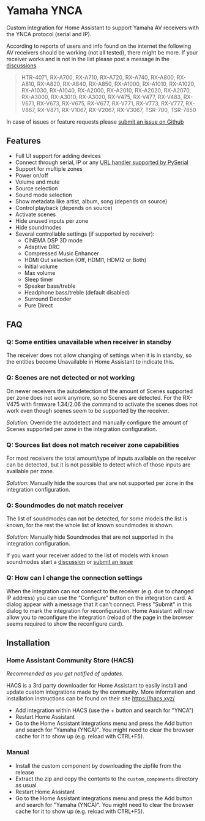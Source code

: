 # Yamaha YNCA

Custom integration for Home Assistant to support Yamaha AV receivers with the YNCA protocol (serial and IP).

According to reports of users and info found on the internet the following AV receivers should be working (not all tested), there might be more. If your receiver works and is not in the list please post a message in the [discussions](https://github.com/mvdwetering/yamaha_ynca/discussions).

> HTR-4071, RX-A700, RX-A710, RX-A720, RX-A740, RX-A800, RX-A810, RX-A820, RX-A840, RX-A850, RX-A1000, RX-A1010, RX-A1020, RX-A1030, RX-A1040, RX-A2000, RX-A2010, RX-A2020, RX-A2070, RX-A3000, RX-A3010, RX-A3020, RX-V475, RX-V477, RX-V483, RX-V671, RX-V673, RX-V675, RX-V677, RX-V771, RX-V773, RX-V777, RX-V867, RX-V871, RX-V1067, RX-V2067, RX-V3067, TSR-700, TSR-7850

In case of issues or feature requests please [submit an issue on Github](https://github.com/mvdwetering/yamaha_ynca/issues)

## Features

* Full UI support for adding devices
* Connect through serial, IP or any [URL handler supported by PySerial](https://pyserial.readthedocs.io/en/latest/url_handlers.html)
* Support for multiple zones
* Power on/off
* Volume and mute
* Source selection
* Sound mode selection
* Show metadata like artist, album, song (depends on source)
* Control playback (depends on source)
* Activate scenes
* Hide unused inputs per zone
* Hide soundmodes
* Several controllable settings (if supported by receiver):
  * CINEMA DSP 3D mode
  * Adaptive DRC
  * Compressed Music Enhancer
  * HDMI Out selection (Off, HDMI1, HDMI2 or Both)
  * Initial volume
  * Max volume
  * Sleep timer
  * Speaker bass/treble
  * Headphone bass/treble (default disabled)
  * Surround Decoder
  * Pure Direct


## FAQ

### Q: Some entities unavailable when receiver in standby

The receiver does not allow changing of settings when it is in standby, so the entities become Unavailable in Home Assistant to indicate this.

### Q: Scenes are not detected or not working

On newer receivers the autodetection of the amount of Scenes supported per zone does not work anymore, so no Scenes are detected.
For the RX-V475 with firmware 1.34/2.06 the command to activate the scenes does not work even though scenes seem to be supported by the receiver.

*Solution:* Override the autodetect and manually configure the amount of Scenes supported per zone in the integration configuration.

### Q: Sources list does not match receiver zone capabilities

For most receivers the total amount/type of inputs available on the receiver can be detected, but it is not possible to detect which of those inputs are available per zone.

*Solution:* Manually hide the sources that are not supported per zone in the integration configuration.

### Q: Soundmodes do not match receiver

The list of soundmodes can not be detected, for some models the list is known, for the rest the whole list of known soundmodes is shown.

*Solution:* Manually hide Soundmodes that are not supported in the integration configuration.

If you want your receiver added to the list of models with known soundmodes start a [discussion](https://github.com/mvdwetering/yamaha_ynca/discussions) or [submit an issue](https://github.com/mvdwetering/yamaha_ynca/issues)

### Q: How can I change the connection settings

When the integration can not connect to the receiver (e.g. due to changed IP address) you can use the "Configure" button on the integration card. A dialog appear with a message that it can't connect. Press "Submit" in this dialog to mark the integration for reconfiguration. Home Assistant will now allow you to reconfigure the integration (reload of the page in the browser seems required to show the reconfigure card).


## Installation

### Home Assistant Community Store (HACS)

*Recommended as you get notified of updates.*

HACS is a 3rd party downloader for Home Assistant to easily install and update custom integrations made by the community. More information and installation instructions can be found on their site https://hacs.xyz/

* Add integration within HACS (use the + button and search for "YNCA")
* Restart Home Assistant
* Go to the Home Assistant integrations menu and press the Add button and search for "Yamaha (YNCA)". You might need to clear the browser cache for it to show up (e.g. reload with CTRL+F5).

### Manual

* Install the custom component by downloading the zipfile from the release
* Extract the zip and copy the contents to the `custom_components` directory as usual.
* Restart Home Assistant
* Go to the Home Assistant integrations menu and press the Add button and search for "Yamaha (YNCA)". You might need to clear the browser cache for it to show up (e.g. reload with CTRL+F5).
